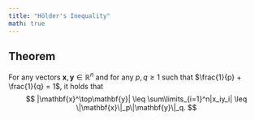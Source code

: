 ```yaml
---
title: "Hölder's Inequality"
math: true
---
```

## Theorem
For any vectors $\mathbf{x},\mathbf{y} \in \mathbb{R}^n$ and for any $p,q \geq 1$ such that $\frac{1}{p} + \frac{1}{q} = 1$, it holds that
$$
|\mathbf{x}^\top\mathbf{y}| \leq \sum\limits_{i=1}^n|x_iy_i| \leq \|\mathbf{x}\|_p\|\mathbf{y}\|_q.
$$
